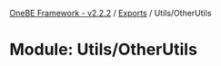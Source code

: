 [OneBE Framework - v2.2.2](../README.md) / [Exports](../modules.md) / Utils/OtherUtils

# Module: Utils/OtherUtils
